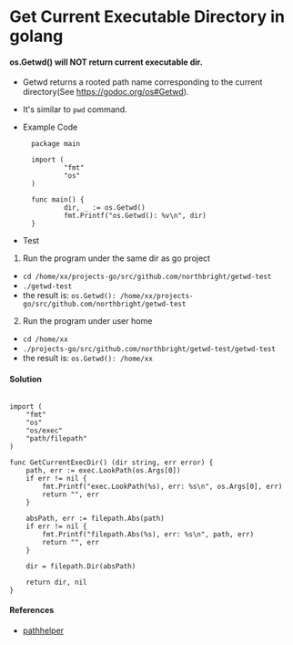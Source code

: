 # Get Current Executable Directory in golang

#### os.Getwd() will NOT return current executable dir.
* Getwd returns a rooted path name corresponding to the current directory(See <https://godoc.org/os#Getwd>).
* It's similar to `pwd` command.
* Example Code

        package main

        import (
                "fmt"
                "os"
        )

        func main() {
                dir, _ := os.Getwd()
                fmt.Printf("os.Getwd(): %v\n", dir)
        }

* Test
1. Run the program under the same dir as go project
* `cd /home/xx/projects-go/src/github.com/northbright/getwd-test`
* `./getwd-test`
* the result is: `os.Getwd(): /home/xx/projects-go/src/github.com/northbright/getwd-test`

2. Run the program under user home
* `cd /home/xx`
* `./projects-go/src/github.com/northbright/getwd-test/getwd-test`
* the result is: `os.Getwd(): /home/xx`

#### Solution

<pre><code>
import (
    "fmt"
    "os"
    "os/exec"
    "path/filepath"
)

func GetCurrentExecDir() (dir string, err error) {
    path, err := exec.LookPath(os.Args[0])
    if err != nil {
        fmt.Printf("exec.LookPath(%s), err: %s\n", os.Args[0], err)
        return "", err
    }

    absPath, err := filepath.Abs(path)
    if err != nil {
        fmt.Printf("filepath.Abs(%s), err: %s\n", path, err)
        return "", err
    }

    dir = filepath.Dir(absPath)

    return dir, nil
}
</code></pre>

#### References
* [pathhelper](https://github.com/northbright/pathhelper)
